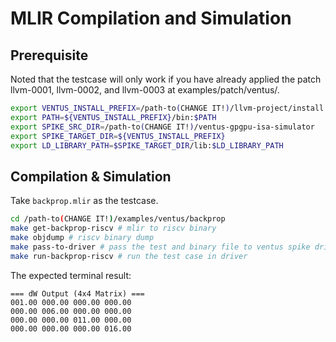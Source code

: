 # MLIR Compilation and Simulation

## Prerequisite
Noted that the testcase will only work if you have already applied the patch llvm-0001, llvm-0002, and llvm-0003 at examples/patch/ventus/.

```bash
export VENTUS_INSTALL_PREFIX=/path-to(CHANGE IT!)/llvm-project/install
export PATH=${VENTUS_INSTALL_PREFIX}/bin:$PATH
export SPIKE_SRC_DIR=/path-to(CHANGE IT!)/ventus-gpgpu-isa-simulator
export SPIKE_TARGET_DIR=${VENTUS_INSTALL_PREFIX}
export LD_LIBRARY_PATH=$SPIKE_TARGET_DIR/lib:$LD_LIBRARY_PATH
```

## Compilation & Simulation

Take `backprop.mlir` as the testcase.

```bash
cd /path-to(CHANGE IT!)/examples/ventus/backprop
make get-backprop-riscv # mlir to riscv binary
make objdump # riscv binary dump
make pass-to-driver # pass the test and binary file to ventus spike driver
make run-backprop-riscv # run the test case in driver
```

The expected terminal result:  
```
=== dW Output (4x4 Matrix) ===  
001.00 000.00 000.00 000.00   
000.00 006.00 000.00 000.00   
000.00 000.00 011.00 000.00   
000.00 000.00 000.00 016.00 
```
